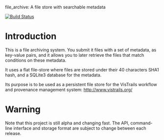 file_archive: A file store with searchable metadata

[![Build Status](https://travis-ci.org/remram44/file_archive.png?branch=master)](https://travis-ci.org/remram44/file_archive)

# Introduction

This is a file archiving system. You submit it files with a set of metadata, as
key-value pairs, and it allows you to later retrieve the files that match
conditions on these metadata.

It uses a flat file-store where files are stored under their 40 characters SHA1
hash, and a SQLite3 database for the metadata.

Its purpose is to be used as a persistent file store for the VisTrails workflow
and provenance management system: http://www.vistrails.org/

# Warning

Note that this project is still alpha and changing fast. The API, command-line
interface and storage format are subject to change between each release.

